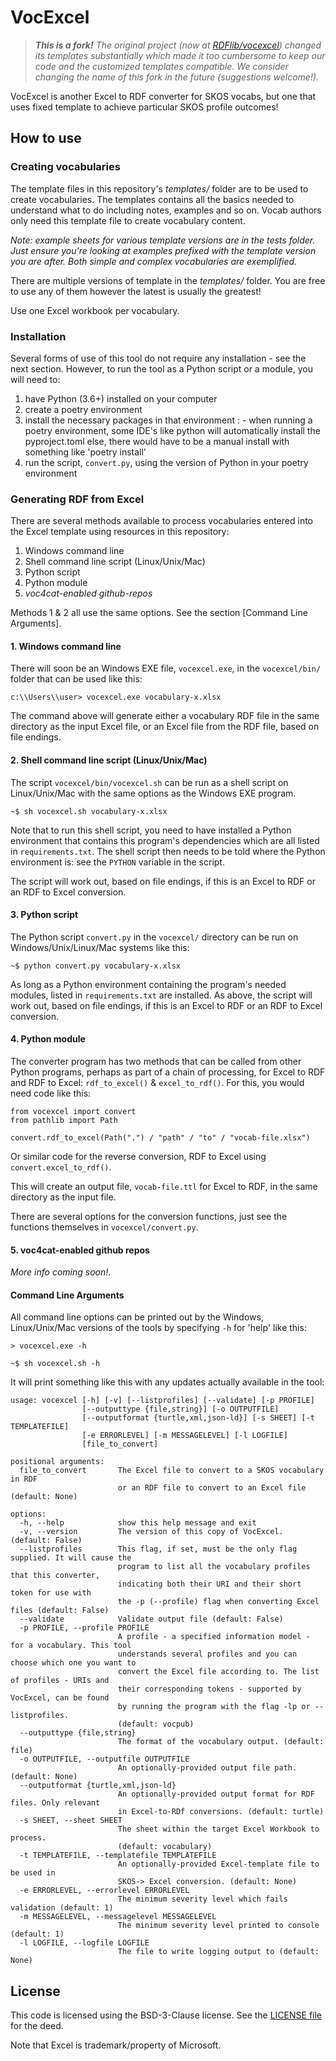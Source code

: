 # VocExcel

> ***This is a fork!** The original project (now at [RDFlib/vocexcel](https://github.com/RDFLib/VocExcel)) changed its templates substantially which made it too cumbersome to keep our code and the customized templates compatible.
> We consider changing the name of this fork in the future (suggestions welcome!).*

VocExcel is another Excel to RDF converter for SKOS vocabs, but one that uses fixed template to achieve particular SKOS profile outcomes!

## How to use

### Creating vocabularies

The template files in this repository's *templates/* folder are to be used to create vocabularies. The templates contains all the basics needed to understand what to do including notes, examples and so on. Vocab authors only need this template file to create vocabulary content.

*Note: example sheets for various template versions are in the tests folder. Just ensure you're looking at examples prefixed with the template version you are after. Both simple and complex vocabularies are exemplified.*

There are multiple versions of template in the *templates/* folder. You are free to use any of them however the latest is usually the greatest!

Use one Excel workbook per vocabulary.

### Installation

Several forms of use of this tool do not require any installation - see the next section. However, to run the tool as a Python script or a module, you will need to:

1. have Python (3.6+) installed on your computer
2. create a poetry environment
3. install the necessary packages in that environment
   : - when running a poetry environment, some IDE's like python will automatically install the pyproject.toml else, there would have to be a manual install with something like 'poetry install'
4. run the script, `convert.py`, using the version of Python in your poetry environment

### Generating RDF from Excel

There are several methods available to process vocabularies entered into the Excel template using resources in this repository:

1. Windows command line
2. Shell command line script (Linux/Unix/Mac)
3. Python script
4. Python module
5. *voc4cat-enabled github-repos*

Methods 1 & 2 all use the same options. See the section [Command Line Arguments].

#### 1. Windows command line

There will soon be an Windows EXE file, `vocexcel.exe`, in the `vocexcel/bin/` folder that can be used like this:

```
c:\\Users\\user> vocexcel.exe vocabulary-x.xlsx
```

The command above will generate either a vocabulary RDF file in the same directory as the input Excel file, or an Excel file from the RDF file, based on file endings.

#### 2. Shell command line script (Linux/Unix/Mac)

The script `vocexcel/bin/vocexcel.sh` can be run as a shell script on Linux/Unix/Mac with the same options as the Windows EXE program.

```
~$ sh vocexcel.sh vocabulary-x.xlsx
```

Note that to run this shell script, you need to have installed a Python environment that contains this program's dependencies which are all listed in `requirements.txt`. The shell script then needs to be told where the Python environment is: see the `PYTHON` variable in the script.

The script will work out, based on file endings, if this is an Excel to RDF or an RDF to Excel conversion.

#### 3. Python script

The Python script `convert.py` in the `vocexcel/` directory can be run on Windows/Unix/Linux/Mac systems like this:

```
~$ python convert.py vocabulary-x.xlsx
```

As long as a Python environment containing the program's needed modules, listed in `requirements.txt` are installed. As above, the script will work out, based on file endings, if this is an Excel to RDF or an RDF to Excel conversion.

#### 4. Python module

The converter program has two methods that can be called from other Python programs, perhaps as part of a chain of processing, for Excel to RDF and RDF to Excel: `rdf_to_excel()` & `excel_to_rdf()`. For this, you would need code like this:

```
from vocexcel import convert
from pathlib import Path

convert.rdf_to_excel(Path(".") / "path" / "to" / "vocab-file.xlsx")
```

Or similar code for the reverse conversion, RDF to Excel using `convert.excel_to_rdf()`.

This will create an output file, `vocab-file.ttl` for Excel to RDF, in the same directory as the input file.

There are several options for the conversion functions, just see the functions themselves in `vocexcel/convert.py`.

#### 5. voc4cat-enabled github repos

*More info coming soon!*.

#### Command Line Arguments

All command line options can be printed out by the Windows, Linux/Unix/Mac versions of the tools by specifying `-h` for 'help' like this:

```
> vocexcel.exe -h

~$ sh vocexcel.sh -h
```

It will print something like this with any updates actually available in the tool:

```
usage: vocexcel [-h] [-v] [--listprofiles] [--validate] [-p PROFILE]
                [--outputtype {file,string}] [-o OUTPUTFILE]
                [--outputformat {turtle,xml,json-ld}] [-s SHEET] [-t TEMPLATEFILE]
                [-e ERRORLEVEL] [-m MESSAGELEVEL] [-l LOGFILE]
                [file_to_convert]

positional arguments:
  file_to_convert       The Excel file to convert to a SKOS vocabulary in RDF
                        or an RDF file to convert to an Excel file (default: None)

options:
  -h, --help            show this help message and exit
  -v, --version         The version of this copy of VocExcel. (default: False)
  --listprofiles        This flag, if set, must be the only flag supplied. It will cause the
                        program to list all the vocabulary profiles that this converter,
                        indicating both their URI and their short token for use with
                        the -p (--profile) flag when converting Excel files (default: False)
  --validate            Validate output file (default: False)
  -p PROFILE, --profile PROFILE
                        A profile - a specified information model - for a vocabulary. This tool
                        understands several profiles and you can choose which one you want to
                        convert the Excel file according to. The list of profiles - URIs and
                        their corresponding tokens - supported by VocExcel, can be found
                        by running the program with the flag -lp or --listprofiles.
                        (default: vocpub)
  --outputtype {file,string}
                        The format of the vocabulary output. (default: file)
  -o OUTPUTFILE, --outputfile OUTPUTFILE
                        An optionally-provided output file path. (default: None)
  --outputformat {turtle,xml,json-ld}
                        An optionally-provided output format for RDF files. Only relevant
                        in Excel-to-RDf conversions. (default: turtle)
  -s SHEET, --sheet SHEET
                        The sheet within the target Excel Workbook to process.
                        (default: vocabulary)
  -t TEMPLATEFILE, --templatefile TEMPLATEFILE
                        An optionally-provided Excel-template file to be used in
                        SKOS-> Excel conversion. (default: None)
  -e ERRORLEVEL, --errorlevel ERRORLEVEL
                        The minimum severity level which fails validation (default: 1)
  -m MESSAGELEVEL, --messagelevel MESSAGELEVEL
                        The minimum severity level printed to console (default: 1)
  -l LOGFILE, --logfile LOGFILE
                        The file to write logging output to (default: None)
```

## License

This code is licensed using the BSD-3-Clause license. See the [LICENSE
file](LICENSE) for the deed.

Note that Excel is trademark/property of Microsoft.
